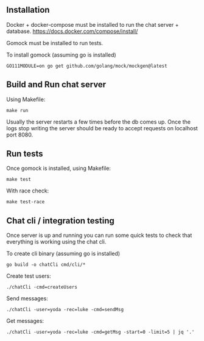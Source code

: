 ## Installation

Docker + docker-compose must be installed to run the chat server + database.
https://docs.docker.com/compose/install/

Gomock must be installed to run tests.

To install gomock (assuming go is installed)
```shell script
GO111MODULE=on go get github.com/golang/mock/mockgen@latest
```

## Build and Run chat server

Using Makefile:
```shell script
make run
```
Usually the server restarts a few times before the db comes up.
Once the logs stop writing the server should be ready to accept requests
on localhost port 8080.

## Run tests

Once gomock is installed, using Makefile:
```shell script
make test
```

With race check:
```shell script
make test-race
```

## Chat cli / integration testing
Once server is up and running you can run some quick tests to check
that everything is working using the chat cli.

To create cli binary (assuming go is installed)
```shell script
go build -o chatCli cmd/cli/*
```

Create test users:
```shell script
./chatCli -cmd=createUsers
```

Send messages:
```shell script
./chatCli -user=yoda -rec=luke -cmd=sendMsg
```

Get messages:
```shell script
./chatCli -user=yoda -rec=luke -cmd=getMsg -start=0 -limit=5 | jq '.'
```
